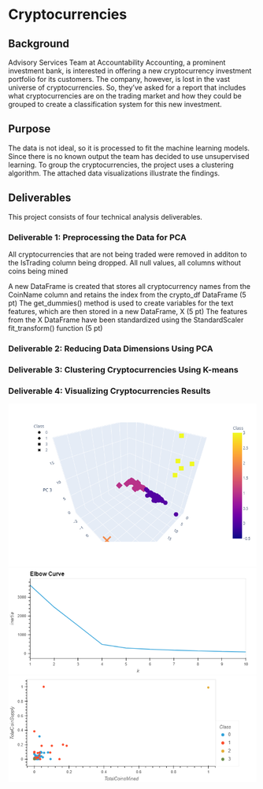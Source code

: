 # Cryptocurrencies

## Background
Advisory Services Team at Accountability Accounting, a prominent investment bank, is interested in offering a new cryptocurrency investment portfolio for its customers. The company, however, is lost in the vast universe of cryptocurrencies. So, they’ve asked for a  report that includes what cryptocurrencies are on the trading market and how they could be grouped to create a classification system for this new investment.
## Purpose
The data is not ideal, so it is processed to fit the machine learning models. Since there is no known output the team has decided to use unsupervised learning. To group the cryptocurrencies, the project uses a clustering algorithm. The attached data visualizations illustrate the findings.

## Deliverables
This project consists of four technical analysis deliverables. 

### Deliverable 1: Preprocessing the Data for PCA

All cryptocurrencies that are not being traded were removed in additon to the IsTrading column being dropped. All null values, all columns without coins being mined 

A new DataFrame is created that stores all cryptocurrency names from the CoinName column and retains the index from the crypto_df DataFrame (5 pt)
The get_dummies() method is used to create variables for the text features, which are then stored in a new DataFrame, X (5 pt)
The features from the X DataFrame have been standardized using the StandardScaler fit_transform() function (5 pt)

### Deliverable 2: Reducing Data Dimensions Using PCA

### Deliverable 3: Clustering Cryptocurrencies Using K-means

### Deliverable 4: Visualizing Cryptocurrencies Results

![3-D scatter plot](https://github.com/JBtallgrass/-Cryptocurrencies/blob/main/Images/3D_ScatterPlot.png)
![3-D scatter plot](https://github.com/JBtallgrass/-Cryptocurrencies/blob/main/Images/Elbow_plot.png)
![Bokeh plot](https://github.com/JBtallgrass/-Cryptocurrencies/blob/main/Images/bokeh_plot.png)
